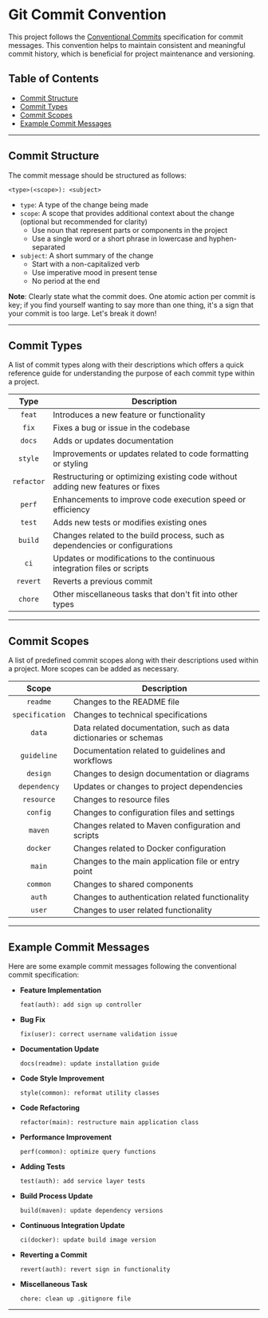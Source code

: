 # Git Commit Convention

This project follows the [Conventional Commits](https://www.conventionalcommits.org) specification for commit messages.
This convention helps to maintain consistent and meaningful commit history, which is beneficial for project maintenance 
and versioning.

## Table of Contents

- [Commit Structure](#commit-structure)
- [Commit Types](#commit-types)
- [Commit Scopes](#commit-scopes)
- [Example Commit Messages](#example-commit-messages)

---

## Commit Structure

The commit message should be structured as follows:

```
<type>(<scope>): <subject>
```

- `type`: A type of the change being made
- `scope`: A scope that provides additional context about the change (optional but recommended for clarity)
  - Use noun that represent parts or components in the project
  - Use a single word or a short phrase in lowercase and hyphen-separated
- `subject`: A short summary of the change
  - Start with a non-capitalized verb
  - Use imperative mood in present tense
  - No period at the end

**Note**: Clearly state what the commit does. One atomic action per commit is key; if you find yourself wanting to say 
more than one thing, it's a sign that your commit is too large. Let's break it down!

---

## Commit Types

A list of commit types along with their descriptions which offers a quick reference guide for understanding the purpose 
of each commit type within a project.

|    Type    | Description                                                                    |
|:----------:|--------------------------------------------------------------------------------|
|   `feat`   | Introduces a new feature or functionality                                      |
|   `fix`    | Fixes a bug or issue in the codebase                                           |
|   `docs`   | Adds or updates documentation                                                  |
|  `style`   | Improvements or updates related to code formatting or styling                  |
| `refactor` | Restructuring or optimizing existing code without adding new features or fixes |
|   `perf`   | Enhancements to improve code execution speed or efficiency                     |
|   `test`   | Adds new tests or modifies existing ones                                       |
|  `build`   | Changes related to the build process, such as dependencies or configurations   |
|    `ci`    | Updates or modifications to the continuous integration files or scripts        |
|  `revert`  | Reverts a previous commit                                                      |
|  `chore`   | Other miscellaneous tasks that don't fit into other types                      |

---

## Commit Scopes

A list of predefined commit scopes along with their descriptions used within a project. More scopes can be added as
necessary.

|      Scope      | Description                                                      |
|:---------------:|------------------------------------------------------------------|
|    `readme`     | Changes to the README file                                       |
| `specification` | Changes to technical specifications                              |
|     `data`      | Data related documentation, such as data dictionaries or schemas |
|   `guideline`   | Documentation related to guidelines and workflows                |
|    `design`     | Changes to design documentation or diagrams                      |
|  `dependency`   | Updates or changes to project dependencies                       |
|   `resource`    | Changes to resource files                                        |
|    `config`     | Changes to configuration files and settings                      |
|     `maven`     | Changes related to Maven configuration and scripts               |
|    `docker`     | Changes related to Docker configuration                          |
|     `main`      | Changes to the main application file or entry point              |
|    `common`     | Changes to shared components                                     |
|     `auth`      | Changes to authentication related functionality                  |
|     `user`      | Changes to user related functionality                            |

---

## Example Commit Messages

Here are some example commit messages following the conventional commit specification:

- **Feature Implementation**

  ```
  feat(auth): add sign up controller
  ```

- **Bug Fix**

  ```
  fix(user): correct username validation issue
  ```

- **Documentation Update**

  ```
  docs(readme): update installation guide
  ```

- **Code Style Improvement**

  ```
  style(common): reformat utility classes
  ```

- **Code Refactoring**

  ```
  refactor(main): restructure main application class
  ```

- **Performance Improvement**

  ```
  perf(common): optimize query functions
  ```

- **Adding Tests**

  ```
  test(auth): add service layer tests
  ```

- **Build Process Update**

  ```
  build(maven): update dependency versions
  ```

- **Continuous Integration Update**

  ```
  ci(docker): update build image version
  ```

- **Reverting a Commit**

  ```
  revert(auth): revert sign in functionality
  ```

- **Miscellaneous Task**

  ```
  chore: clean up .gitignore file
  ```

---